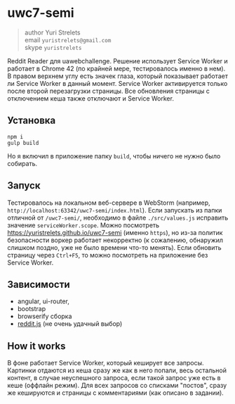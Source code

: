# uwc7-semi

> author Yuri Strelets<br/>
> email `yuristrelets@gmail.com`<br/>
> skype `yuristrelets`

Reddit Reader для uawebchallenge.
Решение использует Service Worker и работает в Chrome 42 (по крайней мере, тестировалось именно в нем).
В правом верхнем углу есть значек глаза, который показывает работает ли Service Worker в данный момент.
Service Worker активируется только после второй перезагрузки страницы.
Все обновления страницы с отключением кеша также отключают и Service Worker.


## Установка
```
npm i
gulp build
```
Но я включил в приложение папку `build`, чтобы ничего не нужно было собирать.


## Запуск
Тестировалось на локальном веб-сервере в WebStorm (например, `http://localhost:63342/uwc7-semi/index.html`).
Если запускать из папки отличной от `/uwc7-semi/`,
необходимо в файле `./src/values.js` исправить значение `serviceWorker.scope`.
Можно посмотреть https://yuristrelets.github.io/uwc7-semi (именно `https`),
но из-за политик безопасности воркер работает некорректно (к сожалению, обнаружил слишком поздно, уже не было времени что-то менять).
Если обновить страницу через `Ctrl+F5`, то можно посмотреть на приложение без Service Worker.


## Зависимости

 * angular, ui-router,
 * bootstrap
 * browserify сборка
 * [reddit.js](https://github.com/sahilm/reddit.js) (не очень удачный выбор)


## How it works

В фоне работает Service Worker, который кеширует все запросы.
Картинки отдаются из кеша сразу же как в него попали, весь остальной контент,
в случае неуспешного запроса, если такой запрос уже есть в кеше (оффлайн режим).
Для всех запросов со списками "постов", сразу же кешируются и страницы с комментариями (как описано в задании).